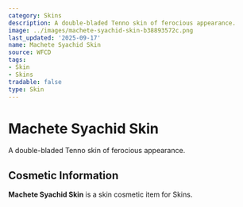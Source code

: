 ```yaml
---
category: Skins
description: A double-bladed Tenno skin of ferocious appearance.
image: ../images/machete-syachid-skin-b38893572c.png
last_updated: '2025-09-17'
name: Machete Syachid Skin
source: WFCD
tags:
- Skin
- Skins
tradable: false
type: Skin
---
```


# Machete Syachid Skin

A double-bladed Tenno skin of ferocious appearance.

## Cosmetic Information

**Machete Syachid Skin** is a skin cosmetic item for Skins.

